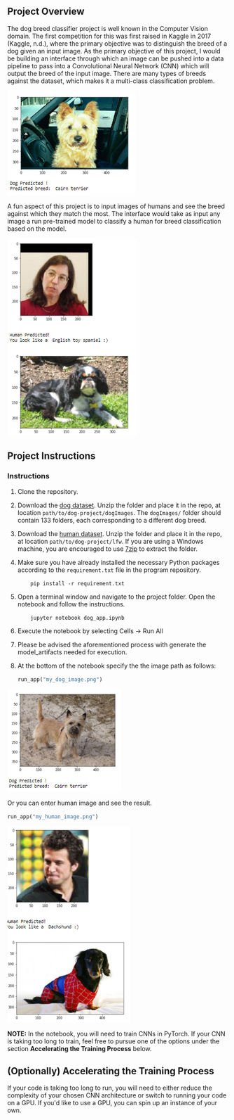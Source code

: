 [//]: # (Image References)

[image1]: ./images/Picture3.png "Sample Output 1"
[image2]: ./images/Image1.png "Sample Output 2"
[image3]: ./images/Picture1.png "Sample Output 3"
[image4]: ./images/Picture2.png "Sample Output 4"


## Project Overview

The dog breed classifier project is well known in the Computer Vision domain. The first competition for this was first raised in Kaggle in 2017 (Kaggle, n.d.), where the primary objective was to distinguish the breed of a dog given an input image. As the primary objective of this project, I would be building an interface through which an image can be pushed into a data pipeline to pass into a Convolutional Neural Network (CNN) which will output the breed of the input image. There are many types of breeds against the dataset, which makes it a multi-class classification problem.   

![Sample Output 1][image1]

A fun aspect of this project is to input images of humans and see the breed against which they match the most. The interface would take as input any image a run pre-trained model to classify a human for breed classification based on the model.

![Sample Output 2][image2]


## Project Instructions

### Instructions

1. Clone the repository.
2. Download the [dog dataset](https://s3-us-west-1.amazonaws.com/udacity-aind/dog-project/dogImages.zip).  Unzip the folder and place it in the repo, at location `path/to/dog-project/dogImages`.  The `dogImages/` folder should contain 133 folders, each corresponding to a different dog breed.
3. Download the [human dataset](http://vis-www.cs.umass.edu/lfw/lfw.tgz).  Unzip the folder and place it in the repo, at location `path/to/dog-project/lfw`.  If you are using a Windows machine, you are encouraged to use [7zip](http://www.7-zip.org/) to extract the folder. 
4. Make sure you have already installed the necessary Python packages according to the `requirement.txt` file in the program repository.
    ```
		pip install -r requirement.txt
	```
5. Open a terminal window and navigate to the project folder. Open the notebook and follow the instructions.
	
	```
		jupyter notebook dog_app.ipynb
	```
6. Execute the notebook by selecting Cells -> Run All
7. Please be advised the aforementioned process with generate the model_artifacts needed for execution.
8. At the bottom of the notebook specify the the image path as follows:
    ```python
    run_app("my_dog_image.png")
	```
  ![Sample Output 3][image3]

Or you can enter human image and see the result.

   ```python
   run_app("my_human_image.png")
   ```
	
  ![Sample Output 4][image4]


__NOTE:__ In the notebook, you will need to train CNNs in PyTorch.  If your CNN is taking too long to train, feel free to pursue one of the options under the section __Accelerating the Training Process__ below.

## (Optionally) Accelerating the Training Process 

If your code is taking too long to run, you will need to either reduce the complexity of your chosen CNN architecture or switch to running your code on a GPU.  If you'd like to use a GPU, you can spin up an instance of your own.
